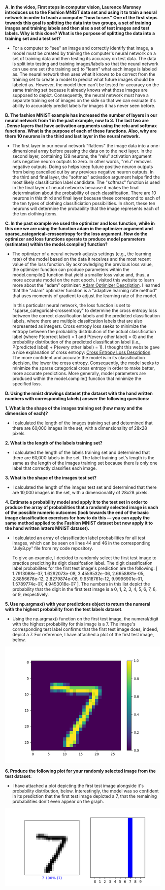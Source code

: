 **A. In the video, First steps in computer vision, Laurence Maroney introduces us to the Fashion MNIST data set and using it to train a neural network in order to teach a computer “how to see.”  One of the first steps towards this goal is splitting the data into two groups, a set of training images and training labels and then also a set of test images and test labels.  Why is this done?  What is the purpose of splitting the data into a training set and a test set?**

*  For a computer to "see" an image and correctly identify that image, a model must be created by training the computer's neural network on a set of training data and then testing its accuracy on test data.  The data is split into testing and training images/labels so that the neural network can use one set (the training set) to "learn" what each image is labeled as.  The neural network then uses what it knows to be correct from the training set to create a model to predict what future images should be labeled as.  However, the model then can't be tested for accuracy on the same training set because it already knows what those images are supposed to depict.  Consequently, the neural network must have a separate training set of images on the side so that we can evaluate it's ability to accurately predict labels for images it has never seen before.

**B. The fashion MNIST example has increased the number of layers in our neural network from 1 in the past example, now to 3.  The last two are .Dense layers that have activation arguments using the relu and softmax functions.  What is the purpose of each of these functions.  Also, why are there 10 neurons in the third and last layer in the neural network.**
    
*  The first layer in our neural network "flattens" the image data into a one-dimensional array before passing the data on to the next layer.  In the second layer, containing 128 neurons, the "relu" activation argument sets negative neuron outputs to zero.  In other words, "relu" removes negative outputs.  Doing so helps keep future positive neuron outputs from being cancelled out by any previous negative neuron outputs.  In the third and final layer, the "softmax" activation argument helps find the most likely classification label candidate.  The "softmax" function is used in the final layer of neural networks because it makes the final determination about the probability of each classification.  There are 10 neurons in this third and final layer because these correspond to each of the ten types of clothing classificiation possibilities.  In short, these ten neurons will determine the probability that the image represents each of the ten clothing items.
   
**C. In the past example we used the optimizer and loss function, while in this one we are using the function adam in the optimizer argument and sparse_categorical-crossentropy for the loss argument.  How do the optimizer and loss functions operate to produce model parameters (estimates) within the model.compile() function?**

*  The optimizer of a neural network adjusts settings (e.g., the learning rate) of the model based on the data it receives and the most recent value of the loss function.  By acknowledging the previous loss value, the optimizer function can produce parameters within the model.compile() function that yield a smaller loss value and, thus, a more accurate model on the next epoch.  I visited this website to learn more about the "adam" optimizer: [Adam Optimizer Description](https://towardsdatascience.com/adam-latest-trends-in-deep-learning-optimization-6be9a291375c).  I learned that the "adam" optimizer function is a "adaptive learning rate method" that uses momemts of gradient to adjust the learning rate of the model.

    In this particular neural network, the loss function is set to "sparse_categorical-crossentropy" to determine the cross entropy loss between the correct classification     labels and the predicted classification labels, where there are multiple classifcation labels that are also represented as integers.  Cross entropy loss seeks to minimize the entropy between the probability distribution of the actual classification label (where P(correct label) = 1 and P(every other label) = 0) and the probability distribution of the predicted classification label (i.e., P(predicted label) + P(every other label) = 1).  I thought this website gave a nice explanation of cross entropy: [Cross Entropy Loss Description](https://towardsdatascience.com/cross-entropy-for-dummies-5189303c7735).  The more confident and accurate the model is in its classification decision, the lower the cross entropy.  Consequently, the model seeks to minimize the sparse categorical cross entropy in order to make better, more accurate predictions.  More generally, model parameters are produced within the model.compile() function that minimize the specified loss.

**D. Using the mnist drawings dataset (the dataset with the hand written numbers with corresponding labels) answer the following questions:**

   **1. What is the shape of the images training set (how many and the dimension of each)?**
    
   *    I calculated the length of the images training set and determined that there are 60,000 images in the set, with a dimensionality of 28x28 pixels.
   
   **2. What is the length of the labels training set?**
    
   *    I calculated the length of the labels training set and determined that there are 60,000 labels in the set.  The label training set's length is the same as the length of the images training set because there is only one label that correctly classifies each image.
   
   **3. What is the shape of the images test set?**
    
   *    I calculated the length of the images test set and determined that there are 10,000 images in the set, with a dimensionality of 28x28 pixels.
   
   **4. Estimate a probability model and apply it to the test set in order to produce the array of probabilities that a randomly selected image is each of the possible numeric outcomes (look towards the end of the basic image classification exercises for how to do this — you can apply the same method applied to the Fashion MNIST dataset but now apply it to the hand written letters MNIST dataset).**
    
   *    I calculated an array of classification label probabilities for all test images, which can be seen on lines 44 and 46 in the corresponding "July8.py" file from my code repository.  

        To give an example, I decided to randomly select the first test image to practice predicting its digit classifcation label.  The digit classification label probabilites for the first test image's prediction are the following: [ 1.7913088e-07, 1.6292073e-08, 3.4559532e-06, 2.6658881e-05, 2.8856678e-12, 2.8279874e-08, 9.9518761e-12, 9.9996901e-01, 1.5789774e-07, 4.9453018e-07 ].  The numbers in this list depict the probability that the digit in the first test image is a 0, 1, 2, 3, 4, 5, 6, 7, 8, or 9, respectively.
   
   **5. Use np.argmax() with your predictions object to return the numeral with the highest probability from the test labels dataset.**
    
   *    Using the np.argmax() function on the first test image, the numeral/digit with the highest probability for this image is a 7.  The image's corresponding test label confirms that the first test image does, indeed, depict a 7.  For reference, I have attached a plot of the first test image, below.
    
    
   ![](Number7.png)    
    
    
   **6. Produce the following plot for your randomly selected image from the test dataset:**
    
   *    I have attached a plot depicting the first test image alongside it's probability distribution, below.  Interestingly, the model was so confident in its prediction that the first test image depicted a 7, that the remaining probabilities don't even appear on the graph.
    
   ![](Probability7.png)
